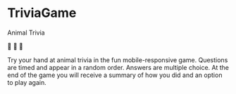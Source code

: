 # TriviaGame

Animal Trivia

:see_no_evil: :hear_no_evil: :speak_no_evil:

Try your hand at animal trivia in the fun mobile-responsive game. Questions are timed and appear in a random order. Answers are multiple choice. At the end of the game you will receive a summary of how you did and an option to play again.